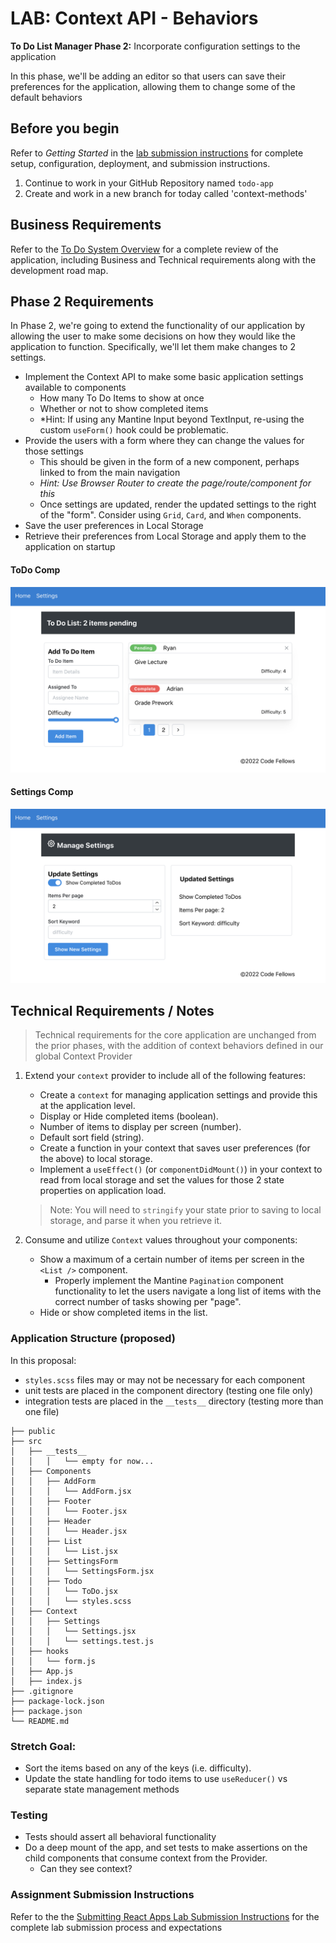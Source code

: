 # LAB: Context API - Behaviors

**To Do List Manager Phase 2:** Incorporate configuration settings to the application

In this phase, we'll be adding an editor so that users can save their preferences for the application, allowing them to change some of the default behaviors

## Before you begin

Refer to *Getting Started*  in the [lab submission instructions](https://codefellows.github.io/code-401-javascript-guide/reference/submission-instructions/labs/) for complete setup, configuration, deployment, and submission instructions.

1. Continue to work in your GitHub Repository named `todo-app`
1. Create and work in a new branch for today called 'context-methods'

## Business Requirements

Refer to the [To Do System Overview](../../apps-and-libraries/todo/README.md) for a complete review of the application, including Business and Technical requirements along with the development road map.

## Phase 2 Requirements

In Phase 2, we're going to extend the functionality of our application by allowing the user to make some decisions on how they would like the application to function. Specifically, we'll let them make changes to 2 settings.

- Implement the Context API to make some basic application settings available to components
  - How many To Do Items to show at once
  - Whether or not to show completed items
  - *Hint: If using any Mantine Input beyond TextInput, re-using the custom `useForm()` hook could be problematic.
- Provide the users with a form where they can change the values for those settings
  - This should be given in the form of a new component, perhaps linked to from the main navigation
  - *Hint: Use Browser Router to create the page/route/component for this*
  - Once settings are updated, render the updated settings to the right of the "form".  Consider using `Grid`, `Card`, and `When` components.
- Save the user preferences in Local Storage
- Retrieve their preferences from Local Storage and apply them to the application on startup

#### ToDo Comp

![To Do with Pagination](todo.png)

#### Settings Comp

![Settings Page](settings.png)


## Technical Requirements / Notes

> Technical requirements for the core application are unchanged from the prior phases, with the addition of context behaviors defined in our global Context Provider

1. Extend your `context` provider to include all of the following features:
   - Create a `context` for managing application settings and provide this at the application level.
   - Display or Hide completed items (boolean).
   - Number of items to display per screen (number).
   - Default sort field (string).
   - Create a function in your context that saves user preferences (for the above) to local storage.
   - Implement a `useEffect()` (or `componentDidMount()`) in your context to read from local storage and set the values for those 2 state properties on application load.
   > Note: You will need to `stringify` your state prior to saving to local storage, and parse it when you retrieve it.

1. Consume and utilize `Context` values throughout your components:
    - Show a maximum of a certain number of items per screen in the `<List />` component.
      - Properly implement the Mantine `Pagination` component functionality to let the users navigate a long list of items with the correct number of tasks showing per "page".
    - Hide or show completed items in the list.

### Application Structure (proposed)

In this proposal:

- `styles.scss` files may or may not be necessary for each component
- unit tests are placed in the component directory (testing one file only)
- integration tests are placed in the `__tests__` directory (testing more than one file)

```text
├── public
├── src
│   ├── __tests__
│   │   │   └── empty for now...
│   ├── Components
│   │   ├── AddForm
│   │   │   └── AddForm.jsx
│   │   ├── Footer
│   │   │   └── Footer.jsx
│   │   ├── Header
│   │   │   └── Header.jsx
│   │   ├── List
│   │   │   └── List.jsx
│   │   ├── SettingsForm
│   │   │   └── SettingsForm.jsx
│   │   ├── Todo
│   │   │   └── ToDo.jsx
│   │   │   └── styles.scss  
│   ├── Context
│   │   ├── Settings
│   │   │   └── Settings.jsx
│   │   │   └── settings.test.js
│   ├── hooks
│   │   └── form.js
│   ├── App.js
│   ├── index.js
├── .gitignore
├── package-lock.json
├── package.json
└── README.md
```

### Stretch Goal:

- Sort the items based on any of the keys (i.e. difficulty).
- Update the state handling for todo items to use `useReducer()` vs separate state management methods

### Testing

- Tests should assert all behavioral functionality
- Do a deep mount of the app, and set tests to make assertions on the child components that consume context from the Provider.
  - Can they see context?

### Assignment Submission Instructions

Refer to the the [Submitting React Apps Lab Submission Instructions](https://codefellows.github.io/code-401-javascript-guide/reference/submission-instructions/labs/react-apps.html) for the complete lab submission process and expectations
